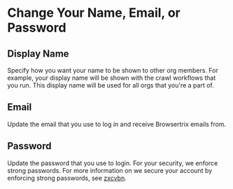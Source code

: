 # Change Your Name, Email, or Password

## Display Name

Specify how you want your name to be shown to other org members. For example, your display name will be shown with the crawl workflows that you run. This display name will be used for all orgs that you're a part of.

## Email

Update the email that you use to log in and receive Browsertrix emails from.

## Password

Update the password that you use to login. For your security, we enforce strong passwords. For more information on we secure your account by enforcing strong passwords, see [zxcvbn](https://zxcvbn-ts.github.io/zxcvbn/guide/).
